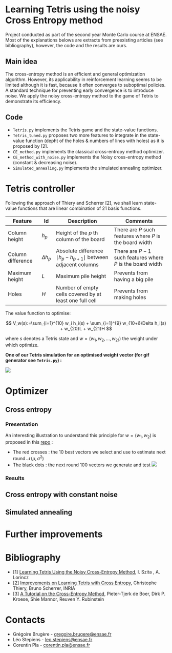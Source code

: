 # Learning Tetris using the noisy Cross Entropy method
Project conducted as part of the second year Monte Carlo course at ENSAE. Most of the explanations belows are extracts from preexisting articles (see bibliography), however, the code and the results are ours.
## Main idea 
The cross-entropy method is an efficient and general optimization algorithm. However, its applicability in reinforcement learning seems to be limited although it is fast, because it often converges to suboptimal policies. A standard technique for preventing early convergence is to introduce noise. We apply the noisy cross-entropy method to the game of Tetris to demonstrate its efficiency.
## Code
* `Tetris.py` implements the Tetris game and the state-value functions.
* `Tetris_tuned.py` proposes two more features to integrate in the state-value function (depht of the holes & numbers of lines with holes) as it is proposed by [2]. 
* `CE_method.py` implements the classical cross-entropy method optimizer.
* `CE_method_with_noise.py` implements the Noisy cross-entropy method (constant & decreasing noise).
* `Simulated_annealing.py` implements the simulated annealing optimizer. 
# Tetris controller
Following the approach of Thiery and Scherrer [2], we shall learn state-value functions that are linear combination of 21 basis functions.

| Feature  | Id | Description  | Comments |
| ------------- | ------------- | ------------- | ------------- |
| Column height   | $h_p$ | Height of the $p$ th column of the board  | There are $P$ such features where $P$ is the board width  |
| Column difference  | $\Delta h_p$  | Absolute difference $\mid h_p − h_{p+1} \mid$ between adjacent columns  | There are $P − 1$ such features where $P$ is the board width  |
| Maximum height  | $L$  | Maximum pile height  | Prevents from having a big pile  |
| Holes  | $H$  | Number of empty cells covered by at least one full cell  | Prevents from making holes  |

The value function to optimise: 

$$
V_w(s):=\sum_{i=1}^{10} w_i h_i(s) + \sum_{i=1}^{9} w_{10+i}\Delta h_i(s) + w_{20}L + w_{21}H
$$

where $s$ denotes a Tetris state and $w=(w_1,w_2,...,w_{21})$ the weight under which optimize.


**One of our Tetris simulation for an optimised weight vector (for gif generator see `Tetris.py`) :**

![](https://github.com/corentinpla/Learning-Tetris-Using-the-Noisy-Cross-Entropy-Method/blob/main/Tetris.gif)


# Optimizer
## Cross entropy 
### Presentation
An interesting illustration to understand this principle for $w=(w_1,w_2)$ is proposed in this [repo](https://github.com/amundim/cross_entropy_optimization) :
* The red crosses : the 10 best vectors we select and use to estimate next round $\mathcal{N}\left(\mu, \sigma^2\right)$
* The black dots : the next round 100 vectors we generate and test 
![](https://github.com/corentinpla/Learning-Tetris-Using-the-Noisy-Cross-Entropy-Method/blob/main/cross_entropy_optimization.gif)

### Results 

## Cross entropy with constant noise 
## Simulated annealing
# Further improvements
# Bibliography 
* [1] [Learning Tetris Using the Noisy Cross-Entropy Method](https://www.researchgate.net/publication/6743957_Learning_Tetris_Using_the_Noisy_Cross-Entropy_Method), I. Szita , A. Lorincz 
* [2] [Improvements on Learning Tetris with Cross Entropy](https://inria.hal.science/inria-00418930/document), Christophe Thiery, Bruno Scherrer, INRIA
* [3] [A Tutorial on the Cross-Entropy Method](https://link.springer.com/article/10.1007/s10479-005-5724-z), Pieter-Tjerk de Boer, Dirk P. Kroese, Shie Mannor, Reuven Y. Rubinstein
# Contacts

* Grégoire Brugère - gregoire.brugere@ensae.fr  
* Léo Stepiens - leo.stepiens@ensae.fr
* Corentin Pla - corentin.pla@ensae.fr  



